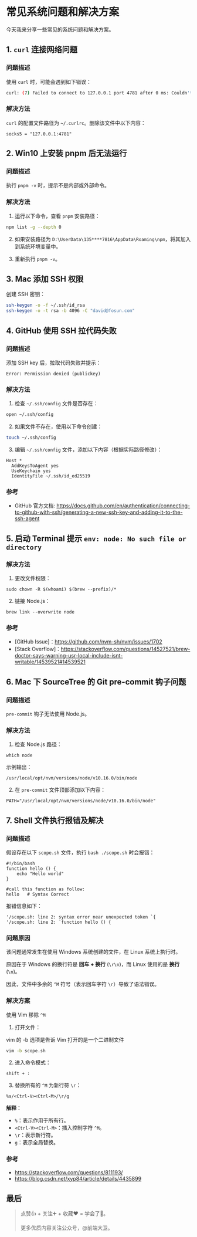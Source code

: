 # 常见系统问题和解决方案

今天我来分享一些常见的系统问题和解决方案。

## 1. `curl` 连接网络问题

### 问题描述

使用 `curl` 时，可能会遇到如下错误：

```bash
curl: (7) Failed to connect to 127.0.0.1 port 4781 after 0 ms: Couldn't connect to server
```

### 解决方法

`curl` 的配置文件路径为 `~/.curlrc`。删除该文件中以下内容：

```
socks5 = "127.0.0.1:4781"
```

## 2. Win10 上安装 pnpm 后无法运行

### 问题描述

执行 `pnpm -v` 时，提示不是内部或外部命令。

### 解决方法

1. 运行以下命令，查看 `pnpm` 安装路径：

```bash
npm list -g --depth 0
```

2. 如果安装路径为 `D:\UserData\135****7816\AppData\Roaming\npm`，将其加入到系统环境变量中。

3. 重新执行 `pnpm -v`。

## 3. Mac 添加 SSH 权限

创建 SSH 密钥：

```bash
ssh-keygen -o -f ~/.ssh/id_rsa
ssh-keygen -o -t rsa -b 4096 -C "david@fosun.com"
```

## 4. GitHub 使用 SSH 拉代码失败

### 问题描述

添加 SSH key 后，拉取代码失败并提示：

```
Error: Permission denied (publickey)
```

### 解决方法

1. 检查 `~/.ssh/config` 文件是否存在：

```bash
open ~/.ssh/config
```

2. 如果文件不存在，使用以下命令创建：

```bash
touch ~/.ssh/config
```

3. 编辑 `~/.ssh/config` 文件，添加以下内容（根据实际路径修改）：

```
Host *
  AddKeysToAgent yes
  UseKeychain yes
  IdentityFile ~/.ssh/id_ed25519
```

### 参考

- GitHub 官方文档: <https://docs.github.com/en/authentication/connecting-to-github-with-ssh/generating-a-new-ssh-key-and-adding-it-to-the-ssh-agent>


## 5. 启动 Terminal 提示 `env: node: No such file or directory`

### 解决方法

1. 更改文件权限：

```
sudo chown -R $(whoami) $(brew --prefix)/*
```

2. 链接 Node.js：

```
brew link --overwrite node
```

### 参考

- [GitHub Issue]：<https://github.com/nvm-sh/nvm/issues/1702>
- [Stack Overflow]：<https://stackoverflow.com/questions/14527521/brew-doctor-says-warning-usr-local-include-isnt-writable/14539521#14539521>

## 6. Mac 下 SourceTree 的 Git pre-commit 钩子问题

### 问题描述

`pre-commit` 钩子无法使用 Node.js。

### 解决方法

1.  检查 Node.js 路径：

```
which node
```

示例输出：

```
/usr/local/opt/nvm/versions/node/v10.16.0/bin/node
```

2. 在 `pre-commit` 文件顶部添加以下内容：

```
PATH="/usr/local/opt/nvm/versions/node/v10.16.0/bin/node"
```

## 7. Shell 文件执行报错及解决

### 问题描述

假设存在以下 `scope.sh` 文件，执行 `bash ./scope.sh` 时会报错：

```
#!/bin/bash
function hello () {
    echo "Hello world"
}

#call this function as follow:
hello   # Syntax Correct
```

报错信息如下：

```
'/scope.sh: line 2: syntax error near unexpected token `{
'/scope.sh: line 2: `function hello () {
```

### 问题原因

该问题通常发生在使用 Windows 系统创建的文件，在 Linux 系统上执行时。

原因在于 Windows 的换行符是 **回车 + 换行** (`\r\n`)，而 Linux 使用的是 **换行** (`\n`)。

因此，文件中多余的 `^M` 符号（表示回车字符 `\r`）导致了语法错误。


### 解决方案

使用 Vim 移除 `^M`

1. 打开文件：

vim 的 -b 选项是告诉 Vim 打开的是一个二进制文件

```bash
vim -b scope.sh
```

2. 进入命令模式：

```
shift + :
```

3. 替换所有的 `^M` 为新行符 `\r`：

```
%s/<Ctrl-V><Ctrl-M>/\r/g
```

**解释**：

- `%`：表示作用于所有行。
- `<Ctrl-V><Ctrl-M>`：插入控制字符 `^M`。
- `\r`：表示新行符。
- `g`：表示全局替换。

### 参考

- <https://stackoverflow.com/questions/811193/>
- <https://blog.csdn.net/xyp84/article/details/4435899>

## 最后

> 点赞👍 + 关注➕ + 收藏❤️ = 学会了🎉。
>
> 更多优质内容关注公众号，@前端大卫。
